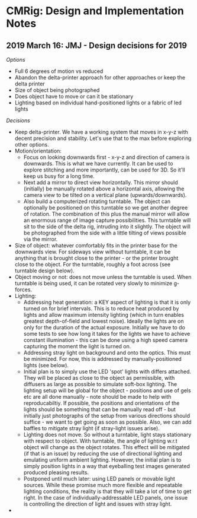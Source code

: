 # CMRig: Design and Implementation Notes


## 2019 March 16: JMJ - Design decisions for 2019

_Options_
- Full 6 degrees of motion vs reduced
- Abandon the delta-printer approach for other approaches or keep the delta printer
- Size of object being photographed
- Does object have to move or can it be stationary
- Lighting based on individual hand-positioned lights or a fabric of led lights

_Decisions_
- Keep delta-printer. We have a working system that moves in x-y-z with decent precision and stability. Let's use that to the max
  before exploring other options.
- Motion/orientation:
	- Focus on looking downwards first - x-y-z and direction of
	  camera is downwards. This is what we have currently. It can be used to
	  explore stitching and more importantly, can be used for 3D. So it'll keep us
	  busy for a long time.
	- Next add a mirror to direct view horizontally. This mirror should (initially) be manually rotated above a horizontal
	  axis, allowing the camera view to be tilted on a vertical plane (upwards/downwards).
	- Also build a computerized rotating turntable. The object can optionally be positioned on this turntable so we get
	  another degree of rotation. The combination of this plus the manual mirror will allow an enormous range of image
	  capture possibilities. This turntable will sit to the side of the delta rig, intruding into it slightly. The object
	  will be photographed from the side with a little tilting of views possible via the mirror.
- Size of object: whatever comfortably fits in the printer base for the downwards view. For sideways view without turntable,
  it can be anything that is brought close to the printer - or the printer brought close to the object. For the turntable,
  roughly a foot across (see turntable design below).
- Object moving or not: does not move unless the turntable is used. When turntable is being used, it can be rotated very slowly
  to minimize g-forces.
- Lighting:
	- Addressing heat generation: a KEY aspect of lighting is that it is only turned on for brief intervals.
	This is to reduce heat produced by lights and
	allow maximum intensity lighting (which in turn enables greatest depth-of-field and lowest noise). Ideally the lights
	are on only for the duration of the actual exposure. Initially we have to do some tests to see how long it takes for
	the lights we have to achieve constant illumination - this can be done using a high speed camera capturing the moment
	the light is turned on.
	- Addressing stray light on background and onto the optics. This must be minimized. For now, this is addressed by
	manually-positioned lights (see below).
	- Initial plan is to simply use the LED 'spot' lights with differs attached. They will be placed as close to
	the object as permissible, with diffusers as large as possible to simulate soft-box lighting. The lighting setup
	will be global for the object - positions and use of gels etc are all done manually - note should be made to help
	with reproducabiltiy. If possible, the positions and orientations of the lights should be something that can be
	manually read off - but initially just photographs of the setup from various directions should suffice - we want to get
	going as soon as possible. Also, we can add baffles to mitigate stray light (if stray-light issues arise). 
	- Lighting does not move. So without a turntable, light stays stationary with respect to object. With turntable,
	the angle of lighting w.r.t object will change as the object rotates. This effect will be mitigated (if that is an issue)
	by reducing the use of directional lighting and emulating uniform ambient lighting. However, the initial plan is 
	to simply position lights in a way that eyeballing test images generated produced pleasing results.
	- Postponed until much later: using LED panels or movable light sources. While these promise much more flexible and
	repeatable lighting conditions, the reality is that they will take a lot of time to get right. In the case of
	individually-addressable LED panels, one issue is controlling the direction of light and issues with stray light.
- 
